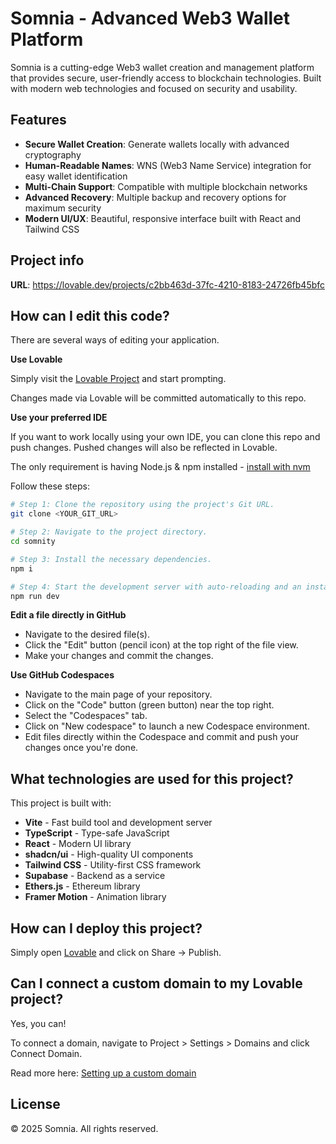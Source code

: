 # Somnia - Advanced Web3 Wallet Platform

Somnia is a cutting-edge Web3 wallet creation and management platform that provides secure, user-friendly access to blockchain technologies. Built with modern web technologies and focused on security and usability.

## Features

- **Secure Wallet Creation**: Generate wallets locally with advanced cryptography
- **Human-Readable Names**: WNS (Web3 Name Service) integration for easy wallet identification
- **Multi-Chain Support**: Compatible with multiple blockchain networks
- **Advanced Recovery**: Multiple backup and recovery options for maximum security
- **Modern UI/UX**: Beautiful, responsive interface built with React and Tailwind CSS

## Project info

**URL**: https://lovable.dev/projects/c2bb463d-37fc-4210-8183-24726fb45bfc

## How can I edit this code?

There are several ways of editing your application.

**Use Lovable**

Simply visit the [Lovable Project](https://lovable.dev/projects/c2bb463d-37fc-4210-8183-24726fb45bfc) and start prompting.

Changes made via Lovable will be committed automatically to this repo.

**Use your preferred IDE**

If you want to work locally using your own IDE, you can clone this repo and push changes. Pushed changes will also be reflected in Lovable.

The only requirement is having Node.js & npm installed - [install with nvm](https://github.com/nvm-sh/nvm#installing-and-updating)

Follow these steps:

```sh
# Step 1: Clone the repository using the project's Git URL.
git clone <YOUR_GIT_URL>

# Step 2: Navigate to the project directory.
cd somnity

# Step 3: Install the necessary dependencies.
npm i

# Step 4: Start the development server with auto-reloading and an instant preview.
npm run dev
```

**Edit a file directly in GitHub**

- Navigate to the desired file(s).
- Click the "Edit" button (pencil icon) at the top right of the file view.
- Make your changes and commit the changes.

**Use GitHub Codespaces**

- Navigate to the main page of your repository.
- Click on the "Code" button (green button) near the top right.
- Select the "Codespaces" tab.
- Click on "New codespace" to launch a new Codespace environment.
- Edit files directly within the Codespace and commit and push your changes once you're done.

## What technologies are used for this project?

This project is built with:

- **Vite** - Fast build tool and development server
- **TypeScript** - Type-safe JavaScript
- **React** - Modern UI library
- **shadcn/ui** - High-quality UI components
- **Tailwind CSS** - Utility-first CSS framework
- **Supabase** - Backend as a service
- **Ethers.js** - Ethereum library
- **Framer Motion** - Animation library

## How can I deploy this project?

Simply open [Lovable](https://lovable.dev/projects/c2bb463d-37fc-4210-8183-24726fb45bfc) and click on Share → Publish.

## Can I connect a custom domain to my Lovable project?

Yes, you can!

To connect a domain, navigate to Project > Settings > Domains and click Connect Domain.

Read more here: [Setting up a custom domain](https://docs.lovable.dev/tips-tricks/custom-domain#step-by-step-guide)

## License

© 2025 Somnia. All rights reserved.
